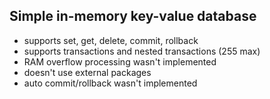 ## Simple in-memory key-value database
- supports set, get, delete, commit, rollback
- supports transactions and nested transactions (255 max)
- RAM overflow processing wasn't implemented
- doesn't use external packages
- auto commit/rollback wasn't implemented